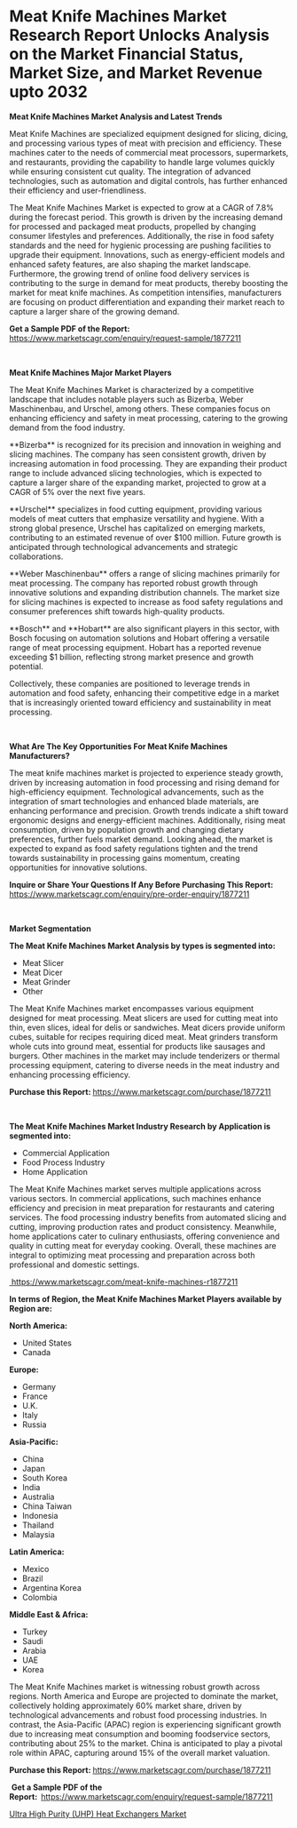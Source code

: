 <p><h1>Meat Knife Machines Market Research Report Unlocks Analysis on the Market Financial Status, Market Size, and Market Revenue upto 2032</h1></p><p><strong>Meat Knife Machines Market Analysis and Latest Trends</strong></p>
<p><p>Meat Knife Machines are specialized equipment designed for slicing, dicing, and processing various types of meat with precision and efficiency. These machines cater to the needs of commercial meat processors, supermarkets, and restaurants, providing the capability to handle large volumes quickly while ensuring consistent cut quality. The integration of advanced technologies, such as automation and digital controls, has further enhanced their efficiency and user-friendliness.</p><p>The Meat Knife Machines Market is expected to grow at a CAGR of 7.8% during the forecast period. This growth is driven by the increasing demand for processed and packaged meat products, propelled by changing consumer lifestyles and preferences. Additionally, the rise in food safety standards and the need for hygienic processing are pushing facilities to upgrade their equipment. Innovations, such as energy-efficient models and enhanced safety features, are also shaping the market landscape. Furthermore, the growing trend of online food delivery services is contributing to the surge in demand for meat products, thereby boosting the market for meat knife machines. As competition intensifies, manufacturers are focusing on product differentiation and expanding their market reach to capture a larger share of the growing demand.</p></p>
<p><strong>Get a Sample PDF of the Report:&nbsp;</strong> <a href="https://www.marketscagr.com/enquiry/request-sample/1877211?utm_campaign=2634&utm_medium=2&utm_source=Github&utm_content=ia&utm_term=28022025&utm_id=meat-knife-machines">https://www.marketscagr.com/enquiry/request-sample/1877211</a></p>
<p>&nbsp;</p>
<p><strong>Meat Knife Machines Major Market Players</strong></p>
<p><p>The Meat Knife Machines Market is characterized by a competitive landscape that includes notable players such as Bizerba, Weber Maschinenbau, and Urschel, among others. These companies focus on enhancing efficiency and safety in meat processing, catering to the growing demand from the food industry.</p><p>**Bizerba** is recognized for its precision and innovation in weighing and slicing machines. The company has seen consistent growth, driven by increasing automation in food processing. They are expanding their product range to include advanced slicing technologies, which is expected to capture a larger share of the expanding market, projected to grow at a CAGR of 5% over the next five years.</p><p>**Urschel** specializes in food cutting equipment, providing various models of meat cutters that emphasize versatility and hygiene. With a strong global presence, Urschel has capitalized on emerging markets, contributing to an estimated revenue of over $100 million. Future growth is anticipated through technological advancements and strategic collaborations.</p><p>**Weber Maschinenbau** offers a range of slicing machines primarily for meat processing. The company has reported robust growth through innovative solutions and expanding distribution channels. The market size for slicing machines is expected to increase as food safety regulations and consumer preferences shift towards high-quality products.</p><p>**Bosch** and **Hobart** are also significant players in this sector, with Bosch focusing on automation solutions and Hobart offering a versatile range of meat processing equipment. Hobart has a reported revenue exceeding $1 billion, reflecting strong market presence and growth potential.</p><p>Collectively, these companies are positioned to leverage trends in automation and food safety, enhancing their competitive edge in a market that is increasingly oriented toward efficiency and sustainability in meat processing.</p></p>
<p>&nbsp;</p>
<p><strong>What Are The Key Opportunities For Meat Knife Machines Manufacturers?</strong></p>
<p><p>The meat knife machines market is projected to experience steady growth, driven by increasing automation in food processing and rising demand for high-efficiency equipment. Technological advancements, such as the integration of smart technologies and enhanced blade materials, are enhancing performance and precision. Growth trends indicate a shift toward ergonomic designs and energy-efficient machines. Additionally, rising meat consumption, driven by population growth and changing dietary preferences, further fuels market demand. Looking ahead, the market is expected to expand as food safety regulations tighten and the trend towards sustainability in processing gains momentum, creating opportunities for innovative solutions.</p></p>
<p><strong>Inquire or Share Your Questions If Any Before Purchasing This Report:</strong> <a href="https://www.marketscagr.com/enquiry/pre-order-enquiry/1877211?utm_campaign=2634&utm_medium=2&utm_source=Github&utm_content=ia&utm_term=28022025&utm_id=meat-knife-machines">https://www.marketscagr.com/enquiry/pre-order-enquiry/1877211</a></p>
<p>&nbsp;</p>
<p><strong>Market Segmentation</strong></p>
<p><strong>The Meat Knife Machines Market Analysis by types is segmented into:</strong></p>
<p><ul><li>Meat Slicer</li><li>Meat Dicer</li><li>Meat Grinder</li><li>Other</li></ul></p>
<p><p>The Meat Knife Machines market encompasses various equipment designed for meat processing. Meat slicers are used for cutting meat into thin, even slices, ideal for delis or sandwiches. Meat dicers provide uniform cubes, suitable for recipes requiring diced meat. Meat grinders transform whole cuts into ground meat, essential for products like sausages and burgers. Other machines in the market may include tenderizers or thermal processing equipment, catering to diverse needs in the meat industry and enhancing processing efficiency.</p></p>
<p><strong>Purchase this Report:&nbsp;</strong><a href="https://www.marketscagr.com/purchase/1877211?utm_campaign=2634&utm_medium=2&utm_source=Github&utm_content=ia&utm_term=28022025&utm_id=meat-knife-machines">https://www.marketscagr.com/purchase/1877211</a></p>
<p>&nbsp;</p>
<p><strong>The Meat Knife Machines Market Industry Research by Application is segmented into:</strong></p>
<p><ul><li>Commercial Application</li><li>Food Process Industry</li><li>Home Application</li></ul></p>
<p><p>The Meat Knife Machines market serves multiple applications across various sectors. In commercial applications, such machines enhance efficiency and precision in meat preparation for restaurants and catering services. The food processing industry benefits from automated slicing and cutting, improving production rates and product consistency. Meanwhile, home applications cater to culinary enthusiasts, offering convenience and quality in cutting meat for everyday cooking. Overall, these machines are integral to optimizing meat processing and preparation across both professional and domestic settings.</p></p>
<p><a href="https://www.marketscagr.com/meat-knife-machines-r1877211?utm_campaign=2634&utm_medium=2&utm_source=Github&utm_content=ia&utm_term=28022025&utm_id=meat-knife-machines">&nbsp;https://www.marketscagr.com/meat-knife-machines-r1877211</a></p>
<p><strong>In terms of Region, the Meat Knife Machines Market Players available by Region are:</strong></p>
<p>
    <p> <strong> North America: </strong>
        <ul>
            <li>United States</li>
            <li>Canada</li>
        </ul>
        </p> 
    <p> <strong> Europe: </strong>
        <ul>
            <li>Germany</li>
            <li>France</li>
            <li>U.K.</li>
            <li>Italy</li>
            <li>Russia</li>
        </ul>
        </p> 
    <p> <strong> Asia-Pacific: </strong>
        <ul>
            <li>China</li>
            <li>Japan</li>
            <li>South Korea</li>
            <li>India</li>
            <li>Australia</li>
            <li>China Taiwan</li>
            <li>Indonesia</li>
            <li>Thailand</li>
            <li>Malaysia</li>
        </ul>
        </p> 
    <p> <strong> Latin America: </strong>
        <ul>
            <li>Mexico</li>
            <li>Brazil</li>
            <li>Argentina Korea</li>
            <li>Colombia</li>
        </ul>
        </p> 
    <p> <strong> Middle East & Africa: </strong>
        <ul>
            <li>Turkey</li>
            <li>Saudi</li>
            <li>Arabia</li>
            <li>UAE</li>
            <li>Korea</li>
        </ul>
    </p>
    </p>
<p><p>The Meat Knife Machines market is witnessing robust growth across regions. North America and Europe are projected to dominate the market, collectively holding approximately 60% market share, driven by technological advancements and robust food processing industries. In contrast, the Asia-Pacific (APAC) region is experiencing significant growth due to increasing meat consumption and booming foodservice sectors, contributing about 25% to the market. China is anticipated to play a pivotal role within APAC, capturing around 15% of the overall market valuation.</p></p>
<p><strong>Purchase this Report: </strong><a href="https://www.marketscagr.com/purchase/1877211?utm_campaign=2634&utm_medium=2&utm_source=Github&utm_content=ia&utm_term=28022025&utm_id=meat-knife-machines">https://www.marketscagr.com/purchase/1877211</a></p>
<p>&nbsp;<strong>Get a Sample PDF of the Report:&nbsp;&nbsp;</strong><a href="https://www.marketscagr.com/enquiry/request-sample/1877211?utm_campaign=2634&utm_medium=2&utm_source=Github&utm_content=ia&utm_term=28022025&utm_id=meat-knife-machines">https://www.marketscagr.com/enquiry/request-sample/1877211</a></p>
<p><strong></strong></p>
<p><p><a href="https://github.com/deyniphytic/Market-Research-Report-List-1/blob/main/ultra-high-purity-uhp-heat-exchangers-market.md?utm_campaign=2634&utm_medium=2&utm_source=Github&utm_content=ia&utm_term=28022025&utm_id=meat-knife-machines">Ultra High Purity (UHP) Heat Exchangers Market</a></p></p>